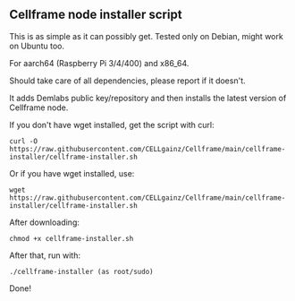 ## Cellframe node installer script

This is as simple as it can possibly get. Tested only on Debian, might work on Ubuntu too.

For aarch64 (Raspberry Pi 3/4/400) and x86_64.

Should take care of all dependencies, please report if it doesn't.

It adds Demlabs public key/repository and then installs the latest version of Cellframe node.

If you don't have wget installed, get the script with curl:

    curl -O https://raw.githubusercontent.com/CELLgainz/Cellframe/main/cellframe-installer/cellframe-installer.sh

Or if you have wget installed, use:

    wget https://raw.githubusercontent.com/CELLgainz/Cellframe/main/cellframe-installer/cellframe-installer.sh

After downloading:

    chmod +x cellframe-installer.sh

After that, run with:

    ./cellframe-installer (as root/sudo)

Done!
